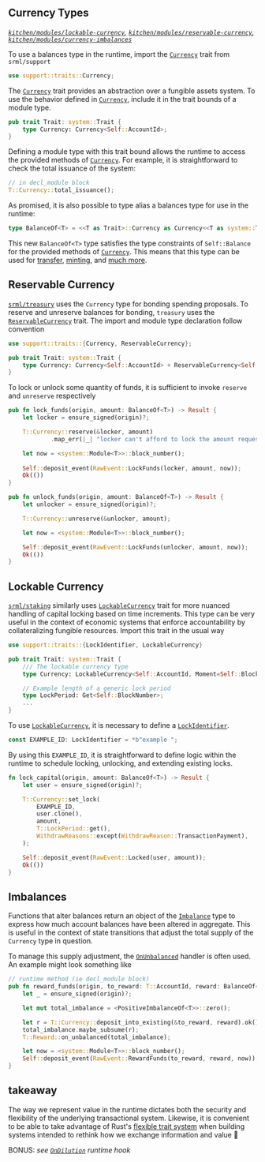 ## Currency Types
*[`kitchen/modules/lockable-currency`](https://github.com/substrate-developer-hub/recipes/tree/master/kitchen/modules/lockable-currency), [`kitchen/modules/reservable-currency`](https://github.com/substrate-developer-hub/recipes/tree/master/kitchen/modules/reservable-currency), [`kitchen/modules/currency-imbalances`](https://github.com/substrate-developer-hub/recipes/tree/master/kitchen/modules/currency-imbalances)*

To use a balances type in the runtime, import the [`Currency`](https://crates.parity.io/srml_support/traits/trait.Currency.html) trait from `srml/support`

```rust
use support::traits::Currency;
```

The [`Currency`](https://crates.parity.io/srml_support/traits/trait.Currency.html) trait provides an abstraction over a fungible assets system. To use the behavior defined in [`Currency`](https://crates.parity.io/srml_support/traits/trait.Currency.html), include it in the trait bounds of a module type.

```rust
pub trait Trait: system::Trait {
    type Currency: Currency<Self::AccountId>;
}
```

Defining a module type with this trait bound allows the runtime to access the provided methods of [`Currency`](https://crates.parity.io/srml_support/traits/trait.Currency.html). For example, it is straightforward to check the total issuance of the system:

```rust
// in decl_module block
T::Currency::total_issuance();
```

As promised, it is also possible to type alias a balances type for use in the runtime:

```rust
type BalanceOf<T> = <<T as Trait>::Currency as Currency<<T as system::Trait>::AccountId>>::Balance;
```

This new `BalanceOf<T>` type satisfies the type constraints of `Self::Balance` for the provided methods of [`Currency`](https://crates.parity.io/srml_support/traits/trait.Currency.html). This means that this type can be used for [transfer](https://crates.parity.io/srml_support/traits/trait.Currency.html#tymethod.transfer), [minting](https://crates.parity.io/srml_support/traits/trait.Currency.html#tymethod.deposit_into_existing), and [much more](https://crates.parity.io/srml_support/traits/trait.Currency.html).

## Reservable Currency

[`srml/treasury`](https://github.com/paritytech/substrate/blob/master/srml/treasury/src/lib.rs) uses the `Currency` type for bonding spending proposals. To reserve and unreserve balances for bonding, `treasury` uses the [`ReservableCurrency`](https://crates.parity.io/srml_support/traits/trait.ReservableCurrency.html) trait. The import and module type declaration follow convention

```rust
use support::traits::{Currency, ReservableCurrency};

pub trait Trait: system::Trait {
    type Currency: Currency<Self::AccountId> + ReservableCurrency<Self::AccountId>;
}
```

To lock or unlock some quantity of funds, it is sufficient to invoke `reserve` and `unreserve` respectively

```rust
pub fn lock_funds(origin, amount: BalanceOf<T>) -> Result {
    let locker = ensure_signed(origin)?;

    T::Currency::reserve(&locker, amount)
            .map_err(|_| "locker can't afford to lock the amount requested")?;

    let now = <system::Module<T>>::block_number();
    
    Self::deposit_event(RawEvent::LockFunds(locker, amount, now));
    Ok(())
}

pub fn unlock_funds(origin, amount: BalanceOf<T>) -> Result {
    let unlocker = ensure_signed(origin)?;

    T::Currency::unreserve(&unlocker, amount);

    let now = <system::Module<T>>::block_number();

    Self::deposit_event(RawEvent::LockFunds(unlocker, amount, now));
    Ok(())
}
```

## Lockable Currency

[`srml/staking`](https://github.com/paritytech/substrate/blob/master/srml/staking/src/lib.rs) similarly uses [`LockableCurrency`](https://crates.parity.io/srml_support/traits/trait.LockableCurrency.html) trait for more nuanced handling of capital locking based on time increments. This type can be very useful in the context of economic systems that enforce accountability by collateralizing fungible resources. Import this trait in the usual way

```rust
use support::traits::{LockIdentifier, LockableCurrency}

pub trait Trait: system::Trait {
    /// The lockable currency type
    type Currency: LockableCurrency<Self::AccountId, Moment=Self::BlockNumber>;

    // Example length of a generic lock period
    type LockPeriod: Get<Self::BlockNumber>;
    ...
}
```

To use [`LockableCurrency`](https://crates.parity.io/srml_support/traits/trait.LockableCurrency.html), it is necessary to define a [`LockIdentifier`](https://crates.parity.io/srml_support/traits/type.LockIdentifier.html).

```rust
const EXAMPLE_ID: LockIdentifier = *b"example ";
```

By using this `EXAMPLE_ID`, it is straightforward to define logic within the runtime to schedule locking, unlocking, and extending existing locks.

```rust
fn lock_capital(origin, amount: BalanceOf<T>) -> Result {
    let user = ensure_signed(origin)?;

    T::Currency::set_lock(
        EXAMPLE_ID,
        user.clone(),
        amount,
        T::LockPeriod::get(),
        WithdrawReasons::except(WithdrawReason::TransactionPayment),
    );

    Self::deposit_event(RawEvent::Locked(user, amount));
    Ok(())
}
```

## Imbalances

Functions that alter balances return an object of the [`Imbalance`](https://crates.parity.io/srml_support/traits/trait.Imbalance.html) type to express how much account balances have been altered in aggregate. This is useful in the context of state transitions that adjust the total supply of the `Currency` type in question.

To manage this supply adjustment, the [`OnUnbalanced`](https://crates.parity.io/srml_support/traits/trait.OnUnbalanced.html) handler is often used. An example might look something like 

```rust
// runtime method (ie decl_module block)
pub fn reward_funds(origin, to_reward: T::AccountId, reward: BalanceOf<T>) {
    let _ = ensure_signed(origin)?;

    let mut total_imbalance = <PositiveImbalanceOf<T>>::zero();

    let r = T::Currency::deposit_into_existing(&to_reward, reward).ok();
    total_imbalance.maybe_subsume(r);
    T::Reward::on_unbalanced(total_imbalance);

    let now = <system::Module<T>>::block_number();
    Self::deposit_event(RawEvent::RewardFunds(to_reward, reward, now));
}
```

## takeaway

The way we represent value in the runtime dictates both the security and flexibility of the underlying transactional system. Likewise, it is convenient to be able to take advantage of Rust's [flexible trait system](https://blog.rust-lang.org/2015/05/11/traits.html) when building systems intended to rethink how we exchange information and value 🚀 

BONUS: *see [`OnDilution`](https://crates.parity.io/srml_support/traits/trait.OnDilution.html#tymethod.on_dilution) runtime hook*